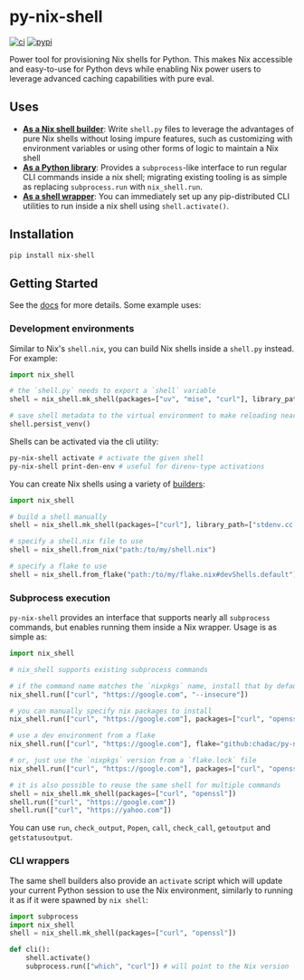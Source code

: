# py-nix-shell

[![ci](https://github.com/chadac/py-nix-shell/actions/workflows/pr.yaml/badge.svg)](https://github.com/chadac/py-nix-shell/actions/workflows/pr.yaml)
[![pypi](https://img.shields.io/pypi/v/nix-shell.svg)](https://pypi.org/project/nix-shell/)

Power tool for provisioning Nix shells for Python. This makes Nix
accessible and easy-to-use for Python devs while enabling Nix power
users to leverage advanced caching capabilities with pure eval.

## Uses

* [**As a Nix shell
  builder**](https://chadac.github.io/py-nix-shell/usage/shell.py):
  Write `shell.py` files to leverage the advantages of pure Nix shells
  without losing impure features, such as customizing with environment
  variables or using other forms of logic to maintain a Nix shell
* [**As a Python library**](https://chadac.github.io/py-nix-shell/usage/subprocess): Provides a `subprocess`-like interface to
  run regular CLI commands inside a nix shell; migrating existing
  tooling is as simple as replacing `subprocess.run` with
  `nix_shell.run`.
* [**As a shell wrapper**](https://chadac.github.io/py-nix-shell/usage/activate): You can immediately set up any
  pip-distributed CLI utilities to run inside a nix shell using
  `shell.activate()`.

## Installation

```bash
pip install nix-shell
```

## Getting Started

See the [docs](https://chadac.github.io/py-nix-shell/#) for more
details. Some example uses:

### Development environments

Similar to Nix's `shell.nix`, you can build Nix shells inside a
`shell.py` instead. For example:

```python
import nix_shell

# the `shell.py` needs to export a `shell` variable
shell = nix_shell.mk_shell(packages=["uv", "mise", "curl"], library_path=["zlib"])

# save shell metadata to the virtual environment to make reloading nearly instant
shell.persist_venv()
```

Shells can be activated via the cli utility:

```bash
py-nix-shell activate # activate the given shell
py-nix-shell print-den-env # useful for direnv-type activations
```

You can create Nix shells using a variety of [builders](https://chadac.github.io/py-nix-shell/builders):

```python
import nix_shell

# build a shell manually
shell = nix_shell.mk_shell(packages=["curl"], library_path=["stdenv.cc.cc.lib"])

# specify a shell.nix file to use
shell = nix_shell.from_nix("path:/to/my/shell.nix")

# specify a flake to use
shell = nix_shell.from_flake("path:/to/my/flake.nix#devShells.default")
```

### Subprocess execution

`py-nix-shell` provides an interface that supports nearly all
`subprocess` commands, but enables running them inside a Nix
wrapper. Usage is as simple as:

```python
import nix_shell

# nix_shell supports existing subprocess commands

# if the command name matches the `nixpkgs` name, install that by default
nix_shell.run(["curl", "https://google.com", "--insecure"])

# you can manually specify nix packages to install
nix_shell.run(["curl", "https://google.com"], packages=["curl", "openssl"])

# use a dev environment from a flake
nix_shell.run(["curl", "https://google.com"], flake="github:chadac/py-nix-shell#sample-curl-env")

# or, just use the `nixpkgs` version from a `flake.lock` file
nix_shell.run(["curl", "https://google.com"], packages=["curl", "openssl"], flake_lock=Path("./my/flake.lock"))

# it is also possible to reuse the same shell for multiple commands
shell = nix_shell.mk_shell(packages=["curl", "openssl"])
shell.run(["curl", "https://google.com"])
shell.run(["curl", "https://yahoo.com"])
```

You can use `run`, `check_output`, `Popen`, `call`, `check_call`,
`getoutput` and `getstatusoutput`.

### CLI wrappers

The same shell builders also provide an `activate` script which will
update your current Python session to use the Nix environment,
similarly to running it as if it were spawned by `nix shell`:

```python
import subprocess
import nix_shell
shell = nix_shell.mk_shell(packages=["curl", "openssl"])

def cli():
    shell.activate()
    subprocess.run(["which", "curl"]) # will point to the Nix version
```
